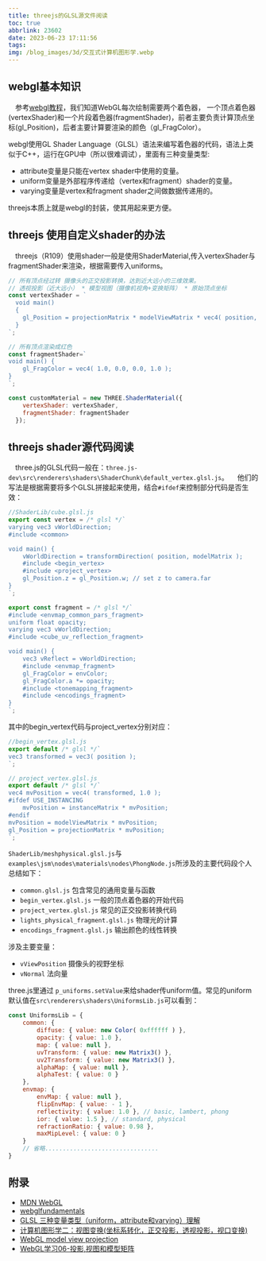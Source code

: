 ```yaml
---
title: threejs的GLSL源文件阅读
toc: true
abbrlink: 23602
date: 2023-06-23 17:11:56
tags:
img: /blog_images/3d/交互式计算机图形学.webp
---
```


## webgl基本知识
&emsp;参考[webgl教程](https://webglfundamentals.org/webgl/lessons/zh_cn/webgl-shaders-and-glsl.html)，我们知道WebGL每次绘制需要两个着色器， 一个顶点着色器(vertexShader)和一个片段着色器(fragmentShader)，前者主要负责计算顶点坐标(gl_Position)，后者主要计算要渲染的颜色（gl_FragColor）。


webgl使用GL Shader Language（GLSL）语法来编写着色器的代码，语法上类似于C++，运行在GPU中（所以很难调试），里面有三种变量类型:
- attribute变量是只能在vertex shader中使用的变量。
- uniform变量是外部程序传递给（vertex和fragment）shader的变量。
- varying变量是vertex和fragment shader之间做数据传递用的。

threejs本质上就是webgl的封装，使其用起来更方便。

## threejs 使用自定义shader的办法
&emsp;threejs（R109）使用shader一般是使用ShaderMaterial,传入vertexShader与fragmentShader来渲染，根据需要传入uniforms。

```js
// 所有顶点经过转 摄像头的正交投影转换，达到近大远小的三维效果。
// 透视投影（近大远小） * 模型视图（摄像机视角+变换矩阵） * 原始顶点坐标
const vertexShader = `
  void main() 
  {
    gl_Position = projectionMatrix * modelViewMatrix * vec4( position, 1.0 );
  }
`;

// 所有顶点渲染成红色
const fragmentShader=`
void main() {
    gl_FragColor = vec4( 1.0, 0.0, 0.0, 1.0 );
}
`;

const customMaterial = new THREE.ShaderMaterial({
    vertexShader: vertexShader,
    fragmentShader: fragmentShader
  });
```

## threejs shader源代码阅读
&emsp;three.js的GLSL代码一般在：`three.js-dev\src\renderers\shaders\ShaderChunk\default_vertex.glsl.js`。
&emsp;他们的写法是根据需要将多个GLSL拼接起来使用，结合`#ifdef`来控制部分代码是否生效：

```js
//ShaderLib/cube.glsl.js
export const vertex = /* glsl */`
varying vec3 vWorldDirection;
#include <common>

void main() {
	vWorldDirection = transformDirection( position, modelMatrix );
	#include <begin_vertex>
	#include <project_vertex>
	gl_Position.z = gl_Position.w; // set z to camera.far
}
`;

export const fragment = /* glsl */`
#include <envmap_common_pars_fragment>
uniform float opacity;
varying vec3 vWorldDirection;
#include <cube_uv_reflection_fragment>

void main() {
	vec3 vReflect = vWorldDirection;
	#include <envmap_fragment>
	gl_FragColor = envColor;
	gl_FragColor.a *= opacity;
	#include <tonemapping_fragment>
	#include <encodings_fragment>
}
`;
```

其中的begin_vertex代码与project_vertex分别对应：
```js
//begin_vertex.glsl.js
export default /* glsl */`
vec3 transformed = vec3( position );
`;
```
```js
// project_vertex.glsl.js
export default /* glsl */`
vec4 mvPosition = vec4( transformed, 1.0 );
#ifdef USE_INSTANCING
	mvPosition = instanceMatrix * mvPosition;
#endif
mvPosition = modelViewMatrix * mvPosition;
gl_Position = projectionMatrix * mvPosition;
`;
```

`ShaderLib/meshphysical.glsl.js`与`examples\jsm\nodes\materials\nodes\PhongNode.js`所涉及的主要代码段个人总结如下：
- `common.glsl.js` 包含常见的通用变量与函数
- `begin_vertex.glsl.js` 一般的顶点着色器的开始代码
- `project_vertex.glsl.js` 常见的正交投影转换代码
- `lights_physical_fragment.glsl.js` 物理光的计算
- `encodings_fragment.glsl.js` 输出颜色的线性转换


涉及主要变量：
- `vViewPosition` 摄像头的视野坐标
- `vNormal` 法向量



three.js里通过 `p_uniforms.setValue`来给shader传uniform值。常见的uniform默认值在`src\renderers\shaders\UniformsLib.js`可以看到：
```js
const UniformsLib = {
	common: {
		diffuse: { value: new Color( 0xffffff ) },
		opacity: { value: 1.0 },
		map: { value: null },
		uvTransform: { value: new Matrix3() },
		uv2Transform: { value: new Matrix3() },
		alphaMap: { value: null },
		alphaTest: { value: 0 }
	},
    envmap: {
		envMap: { value: null },
		flipEnvMap: { value: - 1 },
		reflectivity: { value: 1.0 }, // basic, lambert, phong
		ior: { value: 1.5 }, // standard, physical
		refractionRatio: { value: 0.98 },
		maxMipLevel: { value: 0 }
	}
    // 省略................................
}
```




## 附录
- [MDN WebGL](https://developer.mozilla.org/en-US/docs/Web/API/WebGL_API)
- [webglfundamentals](https://webglfundamentals.org/webgl/lessons/zh_cn/)
- [GLSL 三种变量类型（uniform，attribute和varying）理解](https://www.jianshu.com/p/eed3ebdad4fb)
- [计算机图形学二：视图变换(坐标系转化，正交投影，透视投影，视口变换)](https://zhuanlan.zhihu.com/p/144329075)
- [WebGL model view projection](https://developer.mozilla.org/zh-CN/docs/Web/API/WebGL_API/WebGL_model_view_projection)
- [WebGL学习06-投影,视图和模型矩阵](https://juejin.cn/post/6886698316189401096)